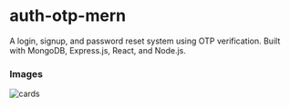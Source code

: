 # auth-otp-mern
A login, signup, and password reset system using OTP verification. 
Built with MongoDB, Express.js, React, and Node.js.


### Images
![cards](https://github.com/user-attachments/assets/136dec73-58b5-43bf-94e8-fd608d160cad)
